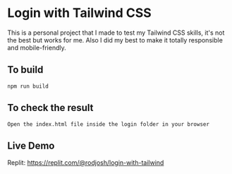 # Login with Tailwind CSS

This is a personal project that I made to test my Tailwind CSS skills, it's not the best but works for me. Also I did my best to make it totally responsible and mobile-friendly.

## To build

```
npm run build
```

## To check the result

```
Open the index.html file inside the login folder in your browser
```

## Live Demo

Replit: https://replit.com/@rodjosh/login-with-tailwind
